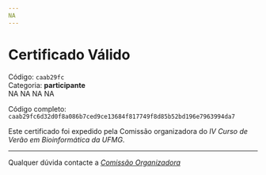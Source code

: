 ```yaml
---
NA
---
```


# Certificado Válido

Código: `caab29fc`<br>
Categoria: **participante**<br>
NA
NA
NA
NA


Código completo: `caab29fc6d32d0f8a086b7ced9ce13684f817749f8d85b52bd196e7963994da7`


Este certificado foi expedido pela Comissão organizadora do *IV Curso de Verão em Bioinformática da UFMG*.

----

Qualquer dúvida contacte a [_Comissão Organizadora_](<mailto:cursobioinfoufmg@gmail.com$subject=[Certificados]>)

